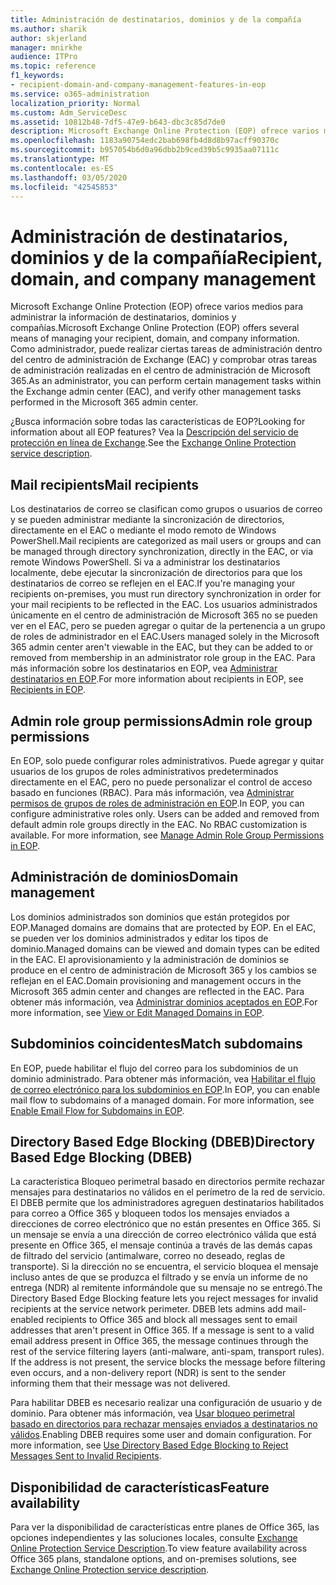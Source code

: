 ```yaml
---
title: Administración de destinatarios, dominios y de la compañía
ms.author: sharik
author: skjerland
manager: mnirkhe
audience: ITPro
ms.topic: reference
f1_keywords:
- recipient-domain-and-company-management-features-in-eop
ms.service: o365-administration
localization_priority: Normal
ms.custom: Adm_ServiceDesc
ms.assetid: 10812b48-7df5-47e9-b643-dbc3c85d7de0
description: Microsoft Exchange Online Protection (EOP) ofrece varios medios para administrar la información de destinatarios, dominios y compañías. Como administrador, puede realizar ciertas tareas de administración dentro del centro de administración de Exchange (EAC) y comprobar otras tareas de administración realizadas en el centro de administración de Microsoft 365.
ms.openlocfilehash: 1183a90754edc2bab698fb4d8d8b97acff90370c
ms.sourcegitcommit: b957054b6d0a96dbb2b9ced39b5c9935aa07111c
ms.translationtype: MT
ms.contentlocale: es-ES
ms.lasthandoff: 03/05/2020
ms.locfileid: "42545853"
---
```

# <a name="recipient-domain-and-company-management"></a><span data-ttu-id="13665-104">Administración de destinatarios, dominios y de la compañía</span><span class="sxs-lookup"><span data-stu-id="13665-104">Recipient, domain, and company management</span></span>

<span data-ttu-id="13665-105">Microsoft Exchange Online Protection (EOP) ofrece varios medios para administrar la información de destinatarios, dominios y compañías.</span><span class="sxs-lookup"><span data-stu-id="13665-105">Microsoft Exchange Online Protection (EOP) offers several means of managing your recipient, domain, and company information.</span></span> <span data-ttu-id="13665-106">Como administrador, puede realizar ciertas tareas de administración dentro del centro de administración de Exchange (EAC) y comprobar otras tareas de administración realizadas en el centro de administración de Microsoft 365.</span><span class="sxs-lookup"><span data-stu-id="13665-106">As an administrator, you can perform certain management tasks within the Exchange admin center (EAC), and verify other management tasks performed in the Microsoft 365 admin center.</span></span>
  
<span data-ttu-id="13665-107">¿Busca información sobre todas las características de EOP?</span><span class="sxs-lookup"><span data-stu-id="13665-107">Looking for information about all EOP features?</span></span> <span data-ttu-id="13665-108">Vea la [Descripción del servicio de protección en línea de Exchange](exchange-online-protection-service-description.md).</span><span class="sxs-lookup"><span data-stu-id="13665-108">See the [Exchange Online Protection service description](exchange-online-protection-service-description.md).</span></span>
  
## <a name="mail-recipients"></a><span data-ttu-id="13665-109">Mail recipients</span><span class="sxs-lookup"><span data-stu-id="13665-109">Mail recipients</span></span>

<span data-ttu-id="13665-110">Los destinatarios de correo se clasifican como grupos o usuarios de correo y se pueden administrar mediante la sincronización de directorios, directamente en el EAC o mediante el modo remoto de Windows PowerShell.</span><span class="sxs-lookup"><span data-stu-id="13665-110">Mail recipients are categorized as mail users or groups and can be managed through directory synchronization, directly in the EAC, or via remote Windows PowerShell.</span></span> <span data-ttu-id="13665-111">Si va a administrar los destinatarios localmente, debe ejecutar la sincronización de directorios para que los destinatarios de correo se reflejen en el EAC.</span><span class="sxs-lookup"><span data-stu-id="13665-111">If you're managing your recipients on-premises, you must run directory synchronization in order for your mail recipients to be reflected in the EAC.</span></span> <span data-ttu-id="13665-112">Los usuarios administrados únicamente en el centro de administración de Microsoft 365 no se pueden ver en el EAC, pero se pueden agregar o quitar de la pertenencia a un grupo de roles de administrador en el EAC.</span><span class="sxs-lookup"><span data-stu-id="13665-112">Users managed solely in the Microsoft 365 admin center aren't viewable in the EAC, but they can be added to or removed from membership in an administrator role group in the EAC.</span></span> <span data-ttu-id="13665-113">Para más información sobre los destinatarios en EOP, vea [Administrar destinatarios en EOP](https://go.microsoft.com/fwlink/p/?LinkId=280011).</span><span class="sxs-lookup"><span data-stu-id="13665-113">For more information about recipients in EOP, see [Recipients in EOP](https://go.microsoft.com/fwlink/p/?LinkId=280011).</span></span>
  
## <a name="admin-role-group-permissions"></a><span data-ttu-id="13665-114">Admin role group permissions</span><span class="sxs-lookup"><span data-stu-id="13665-114">Admin role group permissions</span></span>

<span data-ttu-id="13665-p105">En EOP, solo puede configurar roles administrativos. Puede agregar y quitar usuarios de los grupos de roles administrativos predeterminados directamente en el EAC, pero no puede personalizar el control de acceso basado en funciones (RBAC). Para más información, vea [Administrar permisos de grupos de roles de administración en EOP](https://go.microsoft.com/fwlink/p/?LinkId=282238).</span><span class="sxs-lookup"><span data-stu-id="13665-p105">In EOP, you can configure administrative roles only. Users can be added and removed from default admin role groups directly in the EAC. No RBAC customization is available. For more information, see [Manage Admin Role Group Permissions in EOP](https://go.microsoft.com/fwlink/p/?LinkId=282238).</span></span>
  
## <a name="domain-management"></a><span data-ttu-id="13665-119">Administración de dominios</span><span class="sxs-lookup"><span data-stu-id="13665-119">Domain management</span></span>

<span data-ttu-id="13665-120">Los dominios administrados son dominios que están protegidos por EOP.</span><span class="sxs-lookup"><span data-stu-id="13665-120">Managed domains are domains that are protected by EOP.</span></span> <span data-ttu-id="13665-121">En el EAC, se pueden ver los dominios administrados y editar los tipos de dominio.</span><span class="sxs-lookup"><span data-stu-id="13665-121">Managed domains can be viewed and domain types can be edited in the EAC.</span></span> <span data-ttu-id="13665-122">El aprovisionamiento y la administración de dominios se produce en el centro de administración de Microsoft 365 y los cambios se reflejan en el EAC.</span><span class="sxs-lookup"><span data-stu-id="13665-122">Domain provisioning and management occurs in the Microsoft 365 admin center and changes are reflected in the EAC.</span></span> <span data-ttu-id="13665-123">Para obtener más información, vea [Administrar dominios aceptados en EOP](https://go.microsoft.com/fwlink/p/?LinkId=282239).</span><span class="sxs-lookup"><span data-stu-id="13665-123">For more information, see [View or Edit Managed Domains in EOP](https://go.microsoft.com/fwlink/p/?LinkId=282239).</span></span>
  
## <a name="match-subdomains"></a><span data-ttu-id="13665-124">Subdominios coincidentes</span><span class="sxs-lookup"><span data-stu-id="13665-124">Match subdomains</span></span>

<span data-ttu-id="13665-p107">En EOP, puede habilitar el flujo del correo para los subdominios de un dominio administrado. Para obtener más información, vea [Habilitar el flujo de correo electrónico para los subdominios en EOP](https://go.microsoft.com/fwlink/p/?LinkId=397213).</span><span class="sxs-lookup"><span data-stu-id="13665-p107">In EOP, you can enable mail flow to subdomains of a managed domain. For more information, see [Enable Email Flow for Subdomains in EOP](https://go.microsoft.com/fwlink/p/?LinkId=397213).</span></span> 
  
## <a name="directory-based-edge-blocking-dbeb"></a><span data-ttu-id="13665-127">Directory Based Edge Blocking (DBEB)</span><span class="sxs-lookup"><span data-stu-id="13665-127">Directory Based Edge Blocking (DBEB)</span></span>

<span data-ttu-id="13665-p108">La característica Bloqueo perimetral basado en directorios permite rechazar mensajes para destinatarios no válidos en el perímetro de la red de servicio. El DBEB permite que los administradores agreguen destinatarios habilitados para correo a Office 365 y bloqueen todos los mensajes enviados a direcciones de correo electrónico que no están presentes en Office 365. Si un mensaje se envía a una dirección de correo electrónico válida que está presente en Office 365, el mensaje continúa a través de las demás capas de filtrado del servicio (antimalware, correo no deseado, reglas de transporte). Si la dirección no se encuentra, el servicio bloquea el mensaje incluso antes de que se produzca el filtrado y se envía un informe de no entrega (NDR) al remitente informándole que su mensaje no se entregó.</span><span class="sxs-lookup"><span data-stu-id="13665-p108">The Directory Based Edge Blocking feature lets you reject messages for invalid recipients at the service network perimeter. DBEB lets admins add mail-enabled recipients to Office 365 and block all messages sent to email addresses that aren't present in Office 365. If a message is sent to a valid email address present in Office 365, the message continues through the rest of the service filtering layers (anti-malware, anti-spam, transport rules). If the address is not present, the service blocks the message before filtering even occurs, and a non-delivery report (NDR) is sent to the sender informing them that their message was not delivered.</span></span> 
  
<span data-ttu-id="13665-p109">Para habilitar DBEB es necesario realizar una configuración de usuario y de dominio. Para obtener más información, vea [Usar bloqueo perimetral basado en directorios para rechazar mensajes enviados a destinatarios no válidos](https://go.microsoft.com/fwlink/p/?LinkId=390676).</span><span class="sxs-lookup"><span data-stu-id="13665-p109">Enabling DBEB requires some user and domain configuration. For more information, see [Use Directory Based Edge Blocking to Reject Messages Sent to Invalid Recipients](https://go.microsoft.com/fwlink/p/?LinkId=390676).</span></span>
  
## <a name="feature-availability"></a><span data-ttu-id="13665-134">Disponibilidad de características</span><span class="sxs-lookup"><span data-stu-id="13665-134">Feature availability</span></span>

<span data-ttu-id="13665-135">Para ver la disponibilidad de características entre planes de Office 365, las opciones independientes y las soluciones locales, consulte [Exchange Online Protection Service Description](exchange-online-protection-service-description.md).</span><span class="sxs-lookup"><span data-stu-id="13665-135">To view feature availability across Office 365 plans, standalone options, and on-premises solutions, see [Exchange Online Protection service description](exchange-online-protection-service-description.md).</span></span>
